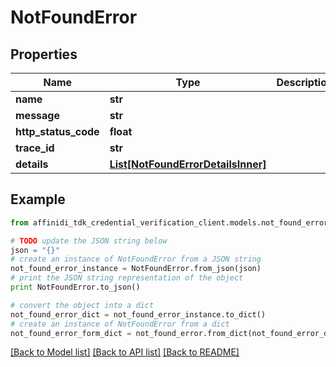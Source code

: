 # NotFoundError

## Properties

| Name                 | Type                                                                | Description | Notes      |
| -------------------- | ------------------------------------------------------------------- | ----------- | ---------- |
| **name**             | **str**                                                             |             |
| **message**          | **str**                                                             |             |
| **http_status_code** | **float**                                                           |             |
| **trace_id**         | **str**                                                             |             |
| **details**          | [**List[NotFoundErrorDetailsInner]**](NotFoundErrorDetailsInner.md) |             | [optional] |

## Example

```python
from affinidi_tdk_credential_verification_client.models.not_found_error import NotFoundError

# TODO update the JSON string below
json = "{}"
# create an instance of NotFoundError from a JSON string
not_found_error_instance = NotFoundError.from_json(json)
# print the JSON string representation of the object
print NotFoundError.to_json()

# convert the object into a dict
not_found_error_dict = not_found_error_instance.to_dict()
# create an instance of NotFoundError from a dict
not_found_error_form_dict = not_found_error.from_dict(not_found_error_dict)
```

[[Back to Model list]](../README.md#documentation-for-models) [[Back to API list]](../README.md#documentation-for-api-endpoints) [[Back to README]](../README.md)
